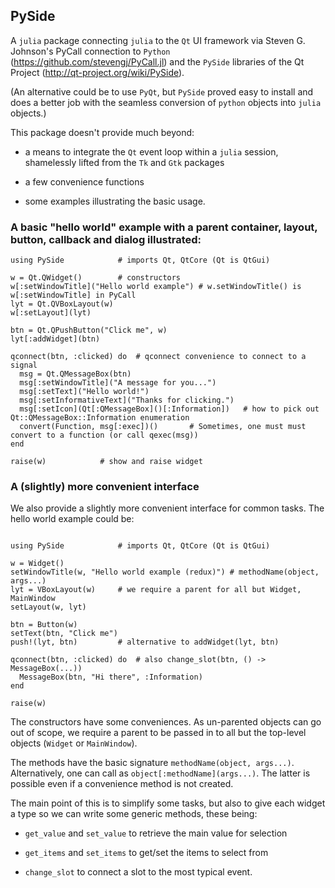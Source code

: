 ## PySide 


A `julia` package connecting `julia` to the `Qt` UI framework via
Steven G. Johnson's PyCall connection to `Python`
(https://github.com/stevengj/PyCall.jl) and the `PySide` libraries of
the Qt Project (http://qt-project.org/wiki/PySide).

(An alternative could be to use `PyQt`, but `PySide` proved easy to
install and does a better job with the seamless conversion of `python`
objects into `julia` objects.)


This package doesn't provide much beyond:

* a means to integrate the `Qt` event loop within a `julia` session, shamelessly lifted from the `Tk` and `Gtk` packages

* a few convenience functions

* some examples illustrating the basic usage.


### A basic "hello world" example with a parent container, layout, button, callback and dialog illustrated:

```
using PySide			# imports Qt, QtCore (Qt is QtGui)

w = Qt.QWidget()		# constructors
w[:setWindowTitle]("Hello world example") # w.setWindowTitle() is w[:setWindowTitle] in PyCall
lyt = Qt.QVBoxLayout(w)
w[:setLayout](lyt)

btn = Qt.QPushButton("Click me", w)
lyt[:addWidget](btn)

qconnect(btn, :clicked) do	# qconnect convenience to connect to a signal
  msg = Qt.QMessageBox(btn)
  msg[:setWindowTitle]("A message for you...")
  msg[:setText]("Hello world!")
  msg[:setInformativeText]("Thanks for clicking.")
  msg[:setIcon](Qt[:QMessageBox]()[:Information])   # how to pick out Qt::QMessageBox::Information enumeration
  convert(Function, msg[:exec])()       # Sometimes, one must must convert to a function (or call qexec(msg))
end

raise(w)			# show and raise widget
```


### A (slightly) more convenient interface

We also provide a slightly more convenient interface for common tasks. The hello world example could be:

```

using PySide			# imports Qt, QtCore (Qt is QtGui)

w = Widget()
setWindowTitle(w, "Hello world example (redux)") # methodName(object, args...)
lyt = VBoxLayout(w)		# we require a parent for all but Widget, MainWindow
setLayout(w, lyt)

btn = Button(w)
setText(btn, "Click me")
push!(lyt, btn)			# alternative to addWidget(lyt, btn)

qconnect(btn, :clicked) do	# also change_slot(btn, () -> MessageBox(...))
  MessageBox(btn, "Hi there", :Information)
end

raise(w)
```	

The constructors have some conveniences. As un-parented objects can go
out of scope, we require a parent to be passed in to all but the
top-level objects (`Widget` or `MainWindow`).

The methods have the basic signature `methodName(object,
args...)`. Alternatively, one can call as
`object[:methodName](args...)`. The latter is possible even if a
convenience method is not created.


The main point of this is to simplify some tasks, but also to give
each widget a type so we can write some generic methods, these being:

* `get_value` and `set_value` to retrieve the main value for selection

* `get_items` and `set_items` to get/set the items to select from

* `change_slot` to connect a slot to the most typical event.
